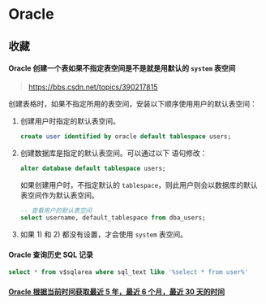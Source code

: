 # Oracle

## 收藏

#### Oracle 创建一个表如果不指定表空间是不是就是用默认的 `system` 表空间

> https://bbs.csdn.net/topics/390217815

创建表格时，如果不指定所用的表空间，安装以下顺序使用用户的默认表空间：

1. 创建用户时指定的默认表空间。

   ```sql
   create user identified by oracle default tablespace users;
   ```

2. 创建数据库是指定的默认表空间。可以通过以下 语句修改：

   ```sql
   alter database default tablespace users;
   ```

   如果创建用户时，不指定默认的 `tablespace`，则此用户则会以数据库的默认表空间作为默认表空间。

   ```sql
   -- 查看用户的默认表空间
   select username, default_tablespace from dba_users;
   ```

3. 如果 1) 和 2) 都没有设置，才会使用 `system` 表空间。

#### Oracle 查询历史 SQL 记录

```sql
select * from v$sqlarea where sql_text like '%select * from user%'
```

#### [Oracle 根据当前时间获取最近 5 年，最近 6 个月，最近 30 天的时间](https://blog.csdn.net/maple_fix/article/details/74926226)
